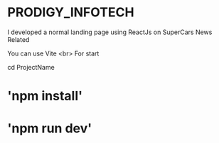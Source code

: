 # PRODIGY_INFOTECH
I developed a normal landing page using ReactJs on SuperCars News Related


You can use Vite <br\>
For start

cd ProjectName
# 'npm install'
# 'npm run dev'
